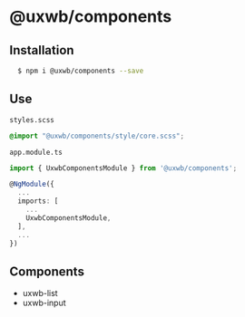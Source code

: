 # @uxwb/components

## Installation

```bash
  $ npm i @uxwb/components --save
```

## Use

`styles.scss`

```scss
@import "@uxwb/components/style/core.scss";
```

`app.module.ts`

```typescript
import { UxwbComponentsModule } from '@uxwb/components';

@NgModule({
  ...
  imports: [
    ...
    UxwbComponentsModule,
  ],
  ...
})
```

## Components

* uxwb-list
* uxwb-input
